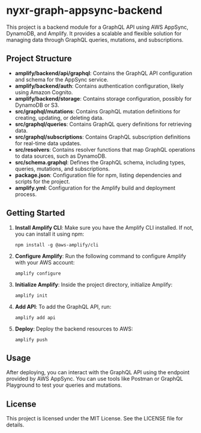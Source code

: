 # nyxr-graph-appsync-backend

This project is a backend module for a GraphQL API using AWS AppSync, DynamoDB, and Amplify. It provides a scalable and flexible solution for managing data through GraphQL queries, mutations, and subscriptions.

## Project Structure

- **amplify/backend/api/graphql**: Contains the GraphQL API configuration and schema for the AppSync service.
- **amplify/backend/auth**: Contains authentication configuration, likely using Amazon Cognito.
- **amplify/backend/storage**: Contains storage configuration, possibly for DynamoDB or S3.
- **src/graphql/mutations**: Contains GraphQL mutation definitions for creating, updating, or deleting data.
- **src/graphql/queries**: Contains GraphQL query definitions for retrieving data.
- **src/graphql/subscriptions**: Contains GraphQL subscription definitions for real-time data updates.
- **src/resolvers**: Contains resolver functions that map GraphQL operations to data sources, such as DynamoDB.
- **src/schema.graphql**: Defines the GraphQL schema, including types, queries, mutations, and subscriptions.
- **package.json**: Configuration file for npm, listing dependencies and scripts for the project.
- **amplify.yml**: Configuration for the Amplify build and deployment process.

## Getting Started

1. **Install Amplify CLI**: Make sure you have the Amplify CLI installed. If not, you can install it using npm:
   ```
   npm install -g @aws-amplify/cli
   ```

2. **Configure Amplify**: Run the following command to configure Amplify with your AWS account:
   ```
   amplify configure
   ```

3. **Initialize Amplify**: Inside the project directory, initialize Amplify:
   ```
   amplify init
   ```

4. **Add API**: To add the GraphQL API, run:
   ```
   amplify add api
   ```

5. **Deploy**: Deploy the backend resources to AWS:
   ```
   amplify push
   ```

## Usage

After deploying, you can interact with the GraphQL API using the endpoint provided by AWS AppSync. You can use tools like Postman or GraphQL Playground to test your queries and mutations.

## License

This project is licensed under the MIT License. See the LICENSE file for details.